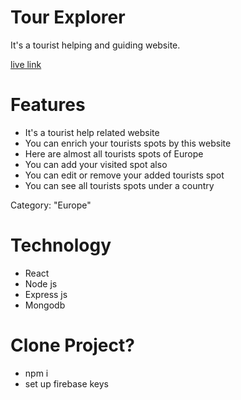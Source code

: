 # Tour Explorer
It's a tourist helping and guiding website.

[live link](https://tour-explorer.netlify.app/)

# Features
* It's a tourist help related website
* You can enrich your tourists spots by this website
* Here are almost all tourists spots of Europe
* You can add your visited spot also
* You can edit or remove your added tourists spot
* You can see all tourists spots under a country

Category: "Europe"

# Technology
- React
- Node js
- Express js
- Mongodb

# Clone Project?
- npm i
- set up firebase keys